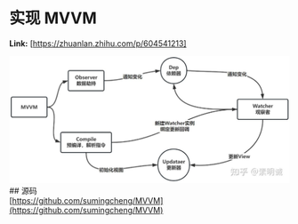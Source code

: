 # 实现 MVVM



 **Link:** [https://zhuanlan.zhihu.com/p/604541213]

![f5a291d5d5de3ef7348ab130a2a4f3b5](../image/f5a291d5d5de3ef7348ab130a2a4f3b5.jpg)## 源码  
[https://github.com/sumingcheng/MVVM](https://github.com/sumingcheng/MVVM)
